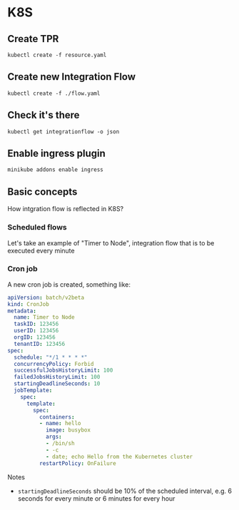 # K8S 

## Create TPR

```
kubectl create -f resource.yaml
```

## Create new Integration Flow

```
kubectl create -f ./flow.yaml
```

## Check it's there

```
kubectl get integrationflow -o json
```

## Enable ingress plugin

```
minikube addons enable ingress
```
## Basic concepts

How intgration flow is reflected in K8S?

### Scheduled flows

Let's take an example of "Timer to Node", integration flow that is to be executed every minute

### Cron job

A new cron job is created, something like:
```yaml
apiVersion: batch/v2beta
kind: CronJob
metadata:
  name: Timer to Node
  taskID: 123456
  userID: 123456
  orgID: 123456
  tenantID: 123456
spec:
  schedule: "*/1 * * * *"
  concurrencyPolicy: Forbid
  successfulJobsHistoryLimit: 100
  failedJobsHistoryLimit: 100
  startingDeadlineSeconds: 10
  jobTemplate:
    spec:
      template:
        spec:
          containers:
          - name: hello
            image: busybox
            args:
            - /bin/sh
            - -c
            - date; echo Hello from the Kubernetes cluster
          restartPolicy: OnFailure
```

Notes
 * ``startingDeadlineSeconds`` should be 10% of the scheduled interval, e.g. 6 seconds for every minute or 6 minutes for every hour

